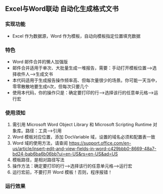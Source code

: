 ## Excel与Word联动 自动化生成格式文书

### 实现功能

* Excel 作为数据源，Word 作为模板，自动向模板指定位置填充数据

### 特色

* Word 邮件合并的懒人加强版
* 邮件合并适用于单次、大批量生成一堆报告，需要：手动打开模板位置-->选择收件人-->生成文书
* 本代码适用于生成报告操作频率高、但每次量很少的场景。你可能一天当中，零零散散地要生成n次，但每次只要几个
* 使用本代码，你的操作只是：确定要打印的行-->选择该行的任意单元格-->运行宏

### 使用须知

1. 需引用 Microsoft Word Object Library 和 Microsoft Scripting Runtime 对象库。路径：工具-->引用
2. Word 模板对应位置，添加 DocVariable 域，设置的域名必须和配置表一致
3. Word 域的使用方法，请查阅 https://support.office.com/en-us/article/insert-edit-and-view-fields-in-word-c429bbb0-8669-48a7-bd24-bab6ba6b06bb?ui=en-US&rs=en-US&ad=US
4. 模板路径，是相对路径写法
5. 操作方法：确定要打印的行-->选择该行的任意单元格-->运行宏 
6. 运行宏前，不要打开 Word 模板！否则，程序报错！

### 运行效果

